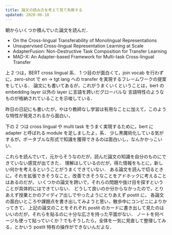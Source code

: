 ```yaml
---
title: 論文の読み方を考えて見て失敗する
updated: 2020-06-18
---
```


朝からいくつか積んでいた論文を読んだ．

- On the Cross-lingual Transferability of Monolingual Representations
- Unsupervised Cross-lingual Representation Learning at Scale
- AdapterFusion: Non-Destructive Task Composition for Transfer Learning
- MAD-X: An Adapter-based Framework for Multi-task Cross-lingual Transfer

上 2 つは，BERT cross lingual 系．
1 つ目のが面白くて，join vocab を行わずに，zero-shot で en -> tgt lang への transfer を実現するフレームワークの提案をしている．
論文にも書いてあるが，これがうまくいくということは，bert の embedding layer 以外の layer に言語を跨いだグローバルな
言語特性のようなものが格納されていることを示唆している．

昨日の日記にも書いたが，やはり教師なし学習は有用なことに加えて，このような特性が発見されるから面白い，

下の 2 つは cross lingual や multi task をうまく実現するために，bert に adapter と呼ばれる module を足しましたよ，系．
少し黒魔術化している気がするが，ポータブルな形式で知識を獲得できるのは面白いし，なんかかっこいい．


これらを読んでいて，元からそうなのだが，読んだ論文の知識を自分のものにできていない感覚が出てきた．
理解はしているのだが，得た情報をもとに，新しい何かを考えるということがうまくできていない．
ある論文を読んで切るときに，それを拡張できそうなこと，改善できそうなことをアドホックに考えることはあるのだが，
いくつかの論文を跨いで，それらの問題や抜け目を探すということが具体的にはできていない．
どうして良いのか分からなかったので，とりあえず授業とかのアイディア出しでやったようにとりあえず postit に，
各論文の面白いところや課題点を書き出してみようと思い，散歩中にコンビニによりかってきて，
上記の論文のことをそれぞれ postit のカードに書き出して見たのはいいのだが，それらを貼るのに十分な広さを持った平面がない．
ノートを何ページも使って貼っていくか？でもそうしたら，全体を一気に見直して整理してみる，とかいう postit 特有の操作ができないんだよな．
